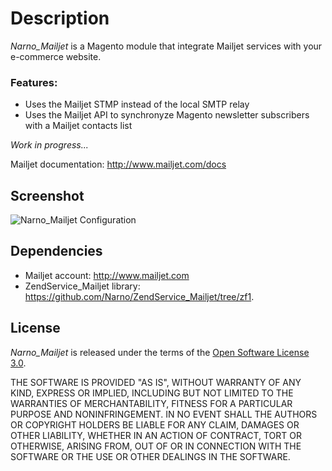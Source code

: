 Description
===========

_Narno_Mailjet_ is a Magento module that integrate Mailjet services with your e-commerce website.

### Features:
* Uses the Mailjet STMP instead of the local SMTP relay
* Uses the Mailjet API to synchronyze Magento newsletter subscribers with a Mailjet contacts list

_Work in progress..._

Mailjet documentation: http://www.mailjet.com/docs


Screenshot
----------

![Narno_Mailjet Configuration](https://raw.github.com/Narno/Narno_Mailjet/master/doc/screenshots/Narno_Mailjet_Admin.png "Narno_Mailjet Configuration")


Dependencies
------------

* Mailjet account: http://www.mailjet.com
* ZendService_Mailjet library: https://github.com/Narno/ZendService_Mailjet/tree/zf1.


License
----------

_Narno_Mailjet_ is released under the terms of the [Open Software License 3.0](http://opensource.org/licenses/OSL-3.0).

THE SOFTWARE IS PROVIDED "AS IS", WITHOUT WARRANTY OF ANY KIND, EXPRESS
OR IMPLIED, INCLUDING BUT NOT LIMITED TO THE WARRANTIES OF MERCHANTABILITY,
FITNESS FOR A PARTICULAR PURPOSE AND NONINFRINGEMENT. IN NO EVENT SHALL
THE AUTHORS OR COPYRIGHT HOLDERS BE LIABLE FOR ANY CLAIM, DAMAGES OR OTHER
LIABILITY, WHETHER IN AN ACTION OF CONTRACT, TORT OR OTHERWISE, ARISING
FROM, OUT OF OR IN CONNECTION WITH THE SOFTWARE OR THE USE OR OTHER
DEALINGS IN THE SOFTWARE.
